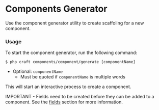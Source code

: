 # Components Generator

Use the component generator utility to create scaffoling for a new component.

### Usage

To start the component generator, run the following command:

```shell
$ php craft components/component/generate [componentName]
```
* Optional: `componentName`
  * Must be quoted if `componentName` is multiple words

This will start an interactive process to create a component.

IMPORTANT - Fields need to be created before they can be added to a component. See the [fields](fields-generator.md) section for more information.
